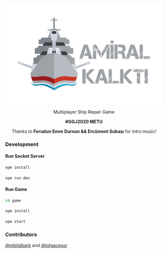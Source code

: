 <p align="center">
    <img width="500" src="/game/assets/logo.png">
</p>
<p align="center">Multiplayer Ship Repair Game</p>
<P align="center"><strong>#GGJ2020 METU</strong></p>
<p align="center">Thanks to <strong>Ferudun Emre Dursun && Ercüment Subaşı</strong> for intro music!</p>


### Development

#### Run Socket Server
```bash
npm install

npm run dev
```

#### Run Game
```bash
cd game

npm install

npm start
```

### Contributors

[@mbilalbark](https://github.com/mbilalbark) and [@tolgacesur](https://github.com/tolgacesur)